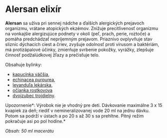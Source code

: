 Alersan elixír
==============

**Alersan** sa užíva pri sennej nádche a ďalších alergických prejavoch
organizmu, vrátane atopických ekzémov. Znižuje precitlivenosť organizmu na
vonkajšie alergizujúce podnety v okolí (peľ, prach, perie, roztoče) a pomáha
predchádzať nepríjemným prejavom. Priaznivo ovplyvňuje stav slizníc dýchacích
ciest a čriev, zvyšuje odolnosť proti vírusom a baktériám, má protizápalové
účinky, zmierňuje svrbenie pokožky, vyrážky, zlepšuje činnosť podžalúdkovej
žľazy a prečisťuje telo.

Obsahuje bylinky:

* [kapucínka väčšia](/sip/bylinky/kapucinka-vacsia),
* [echinacea purpurea](/sip/bylinky/echinacea-purpurea),
* [levanduľa lekárska](/sip/bylinky/levandula-lekarska),
* [očianka rostkovova](/sip/bylinky/ocianka-rostkovova)
* [dvojzubec trojdielny](/sip/bylinky/dvojzubec-trojdielny).

Upozornenie*: Výrobok nie je vhodný pre deti. Dávkovanie maximálne 3 x 15
kvapiek za deň; riediť v nemineralizovanej vode 20 ml na jednu dávku. Potom sa
podrží v ústach a po 20 s až 30 s sa prehltne. Pitný režim pokračuje asi po pol
hodine.*

*Obsah: 50 ml macerátu*

